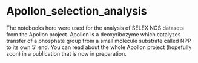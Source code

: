 # Apollon_selection_analysis

The notebooks here were used for the analysis of SELEX NGS datasets from the Apollon project. Apollon is a deoxyribozyme which catalyzes transfer of a phosphate group from a small molecule substrate called NPP to its own 5' end. You can read about the whole Apollon project (hopefully soon) in a publication that is now in preparation. 
